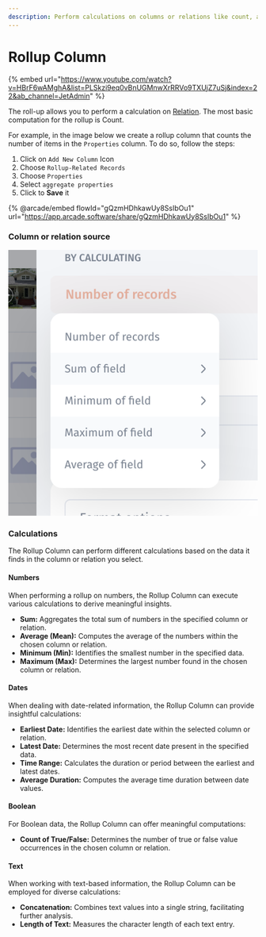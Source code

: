 ```yaml
---
description: Perform calculations on columns or relations like count, average, and sum.
---
```


# Rollup Column

{% embed url="https://www.youtube.com/watch?v=HBrF6wAMghA&list=PLSkzi9eq0vBnUGMnwXrRRVo9TXUjZ7uSj&index=22&ab_channel=JetAdmin" %}

The roll-up allows you to perform a calculation on [Relation](../../computed-columns/relations.md). The most basic computation for the rollup is Count.

For example, in the image below we create a rollup column that counts the number of items in the `Properties` column. To do so, follow the steps:

1. Click on `Add New Column` Icon
2. Choose `Rollup-Related Records`
3. Choose `Properties`
4. Select `aggregate properties`
5. Click to **Save** it

{% @arcade/embed flowId="gQzmHDhkawUy8SsIbOu1" url="https://app.arcade.software/share/gQzmHDhkawUy8SsIbOu1" %}

### Column or relation source <a href="#column-or-relation-source" id="column-or-relation-source"></a>

![](<../../../.gitbook/assets/image (3) (2) (2).png>)

### Calculations <a href="#calculations" id="calculations"></a>

The Rollup Column can perform different calculations based on the data it finds in the column or relation you select.

#### Numbers <a href="#numbers" id="numbers"></a>

When performing a rollup on numbers, the Rollup Column can execute various calculations to derive meaningful insights.

* **Sum:** Aggregates the total sum of numbers in the specified column or relation.
* **Average (Mean):** Computes the average of the numbers within the chosen column or relation.
* **Minimum (Min):** Identifies the smallest number in the specified data.
* **Maximum (Max):** Determines the largest number found in the chosen column or relation.

#### Dates <a href="#dates" id="dates"></a>

When dealing with date-related information, the Rollup Column can provide insightful calculations:

* **Earliest Date:** Identifies the earliest date within the selected column or relation.
* **Latest Date:** Determines the most recent date present in the specified data.
* **Time Range:** Calculates the duration or period between the earliest and latest dates.
* **Average Duration:** Computes the average time duration between date values.

#### Boolean <a href="#boolean" id="boolean"></a>

For Boolean data, the Rollup Column can offer meaningful computations:

* **Count of True/False:** Determines the number of true or false value occurrences in the chosen column or relation.

#### Text <a href="#text" id="text"></a>

When working with text-based information, the Rollup Column can be employed for diverse calculations:

* **Concatenation:** Combines text values into a single string, facilitating further analysis.
* **Length of Text:** Measures the character length of each text entry.
